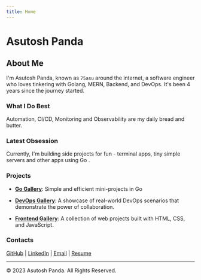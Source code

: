 ```yaml
---
title: Home
---
```


# Asutosh Panda

## About Me

I'm Asutosh Panda, known as `75asu` around the internet, a software engineer who loves tinkering with Golang, MERN, Backend, and DevOps. It's been 4 years since the journey started.

### What I Do Best 

Automation, CI/CD, Monitoring and Observability are my daily bread and butter. 

### Latest Obsession 

Currently, I'm building side projects for fun - terminal apps, tiny simple servers and other apps using Go .

### Projects

- **[Go Gallery](https://github.com/exitAsutosh/go-gallery)**: Simple and efficient mini-projects in Go 

- **[DevOps Gallery](https://github.com/exitAsutosh/devops-gallery)**: A showcase of real-world DevOps scenarios that demonstrate the power of collaboration. 

- **[Frontend Gallery](https://github.com/exitAsutosh/frontend-gallery)**: A collection of web projects built with HTML, CSS, and JavaScript. 

### Contacts

[GitHub](https://github.com/75asu) | [LinkedIn](https://www.linkedin.com/in/75asu) | [Email](mailto:asutosh.pda@gmail.com) | [Resume](https://drive.google.com/file/d/1p3Tftn_4VN59RjvBI9kdKORaLDzr_AqX/view?usp=sharing)


---

© 2023 Asutosh Panda. All Rights Reserved.
